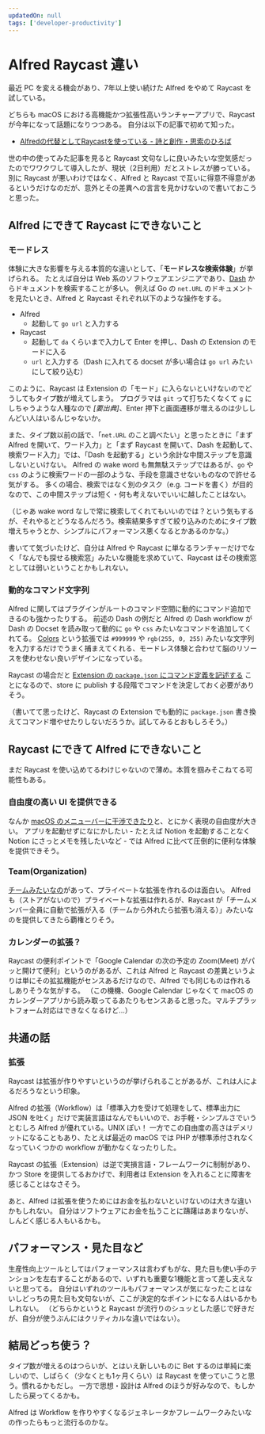 ```yaml
---
updatedOn: null
tags: ['developer-productivity']
---
```


# Alfred Raycast 違い

最近 PC を変える機会があり、7年以上使い続けた Alfred をやめて Raycast を試している。

どちらも macOS における高機能かつ拡張性高いランチャーアプリで、Raycast が今年になって話題になりつつある。
自分は以下の記事で初めて知った。

- [Alfredの代替としてRaycastを使っている \- 詩と創作・思索のひろば](https://motemen.hatenablog.com/entry/2022/02/raycast)

世の中の使ってみた記事を見ると Raycast 文句なしに良いみたいな空気感だったのでワワクワして導入したが、現状（2日利用）だとストレスが勝っている。
別に Raycast が悪いわけではなく、Alfred と Raycast で互いに得意不得意があるというだけなのだが、意外とその差異への言言を見かけないので書いておこうと思った。

## Alfred にできて Raycast にできないこと
### モードレス
体験に大きな影響を与える本質的な違いとして、「**モードレスな検索体験**」が挙げられる。
たとえば自分は Web 系のソフトウェアエンジニアであり、[Dash](https://kapeli.com/dash) からドキュメントを検索することが多い。
例えば Go の `net.URL` のドキュメントを見たいとき、Alfred と Raycast それぞれ以下のような操作をする。

 - Alfred
   - 起動して `go url` と入力する
- Raycast
  - 起動して `da` くらいまで入力して Enter を押し、Dash の Extension のモードに入る
  - `url` と入力する（Dash に入れてる docset が多い場合は `go url` みたいにして絞り込む）

このように、Raycast は Extension の「モード」に入らないといけないのでどうしてもタイプ数が増えてしまう。
プログラマは `git` って打ちたくなくて `g` にしちゃうような人種なので _\[要出典\]_、Enter 押下と画面遷移が増えるのは少ししんどい人はいるんじゃないか。

また、タイプ数以前の話で、「`net.URL` のこと調べたい」と思ったときに「まず Alfred を開いて、ワード入力」と「まず Raycast を開いて、Dash を起動して、検索ワード入力」では、「Dash を起動する」という余計な中間ステップを意識しないといけない。
Alfred の wake word も無無駄ステップではあるが、`go` や `css` のように検索ワードの一部のような、手段を意識させないものなので許せる気がする。
多くの場合、検索ではなく別のタスク（e.g. コードを書く）が目的なので、この中間ステップは短く・何も考えないでいいに越したことはない。

（じゃあ wake word なしで常に検索してくれてもいいのでは？という気もするが、それやるとどうなるんだろう。検索結果多すぎて絞り込みのためにタイプ数増えちゃうとか、シンプルにパフォーマンス悪くなるとかあるのかな。）

書いてて気づいたけど、自分は Alfred や Raycast に単なるランチャーだけでなく「なんでも探せる検索窓」みたいな機能を求めていて、Raycast はその検索窓としては弱いということかもしれない。

### 動的なコマンド文字列
Alfred に関してはプラグインがルートのコマンド空間に動的にコマンド追加できるのも強かったりする。
前述の Dash の例だと Alfred の Dash workflow が Dash の Docset を読み取って動的に `go` や `css` みたいなコマンドを追加してくれてる。
[Colors](https://www.packal.org/workflow/colors) という拡張では `#999999` や `rgb(255, 0, 255)` みたいな文字列を入力するだけでうまく捕まえてくれる、モードレス体験と合わせて脳のリソースを使わせない良いデザインになっている。

Raycast の場合だと [Extension の `package.json` にコマンド定義を記述する](https://developers.raycast.com/information/manifest) ことになるので、store に publish する段階でコマンドを決定しておく必要がありそう。

（書いてて思ったけど、Raycast の Extension でも動的に `package.json` 書き換えてコマンド増やせたりしないだろうか。試してみるとおもしろそう。）


## Raycast にできて Alfred にできないこと
まだ Raycast を使い込めてるわけじゃないので薄め。本質を掴みそこねてる可能性もある。

### 自由度の高い UI を提供できる
なんか [macOS のメニューバーに干渉できたり](https://developers.raycast.com/api-reference/menu-bar-commands)と、とにかく表現の自由度が大きい。
アプリを起動せずになにかしたい - たとえば Notion を起動することなく Notion にさっとメモを残したいなど - では Alfred に比べて圧倒的に便利な体験を提供できそう。

### Team(Organization)
[チームみたいなの](https://www.raycast.com/teams)があって、プライベートな拡張を作れるのは面白い。
Alfred も（ストアがないので）プライベートな拡張は作れるが、Raycast が「チームメンバー全員に自動で拡張が入る（チームから外れたら拡張も消える）」みたいなのを提供してきたら覇権とりそう。

### カレンダーの拡張？
Raycast の便利ポイントで「Google Calendar の次の予定の Zoom(Meet) がパッと開けて便利」というのがあるが、これは Alfred と Raycast の差異というよりは単にその拡拡機能がセンスあるだけなので、Alfred でも同じものは作れるしありそうな気がする。
（この機機、Google Calendar じゃなくて macOS のカレンダーアプリから読み取ってるあたりもセンスあると思った。マルチプラットフォーム対応はできなくなるけど…）


## 共通の話
### 拡張
Raycast は拡張が作りやすいというのが挙げられることがあるが、これは人によるだろうなという印象。

Alfred の拡張（Workflow）は「標準入力を受けて処理をして、標準出力に JSON を吐く」だけで実装言語はなんでもいいので、お手軽・シンプルさでいうとむしろ Alfred が優れている。UNIX ぽい！
一方でこの自由度の高さはデメリットになることもあり、たとえば最近の macOS では PHP が標準添付されなくなっていくつかの workflow が動かなくなったりした。

Raycast の拡張（Extension）は逆で実損言語・フレームワークに制制があり、かつ Store を提供してるおかげで、利用者は Extension を入れることに障害を感じることはなさそう。

あと、Alfred は拡張を使うためにはお金を払わないといけないのは大きな違いかもしれない。
自分はソフトウェアにお金を払うことに躊躇はあまりないが、しんどく感じる人もいるかも。

## パフォーマンス・見た目など
生産性向上ツールとしてはパフォーマンスは言わずもがな、見た目も使い手のテンションを左右することがあるので、いずれも重要な1機能と言って差し支えないと思ってる。
自分はいずれのツールもパフォーマンスが気になったことはないしどっちの見た目も文句ないが、ここが決定的なポイントになる人はいるかもしれない。
（どちらかというと Raycast が流行りのシュッとした感じで好きだが、自分が使うぶんにはクリティカルな違いではない）。

## 結局どっち使う？
タイプ数が増えるのはつらいが、とはいえ新しいものに Bet するのは単純に楽しいので、しばらく（少なくとも1ヶ月くらい）は Raycast を使っていこうと思う。慣れるかもだし。
一方で思想・設計は Alfred のほうが好みなので、もしかしたら戻ってくるかも。

Alfred は Workflow を作りやすくなるジェネレータかフレームワークみたいなの作ったらもっと流行るのかな。
